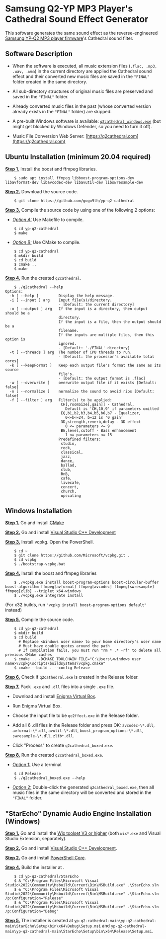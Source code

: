 
# Samsung Q2-YP MP3 Player's Cathedral Sound Effect Generator


This software generates the same sound effect as the reverse-engineered [Samsung YP-Q2 MP3 player firmware](https://github.com/LemonBoy/Q2-Tools)'s Cathedral sound filter.


## Software Description

- When the software is executed, all music extension files (`.flac, .mp3, .wav, .wma`) in the current directory are applied the Cathedral sound effect and their converted new music files are saved in the `"FINAL"` folder created in the same directory.

- All sub-directory structures of original music files are preserved and saved in the `"FINAL"` folder. 

- Already converted music files in the past (whose converted version already exists in the `"FINAL"` folder) are skipped. 

- A pre-built Windows software is available:  [`q2cathedral_windows.exe`](https://github.com/gogo9th/yp-q2-cathedral/blob/main/q2cathedral_windows.exe) (but might get blocked by Windows Defender, so you need to turn it off).

- Music File Conversion Web Server: [https://q2cathedral.com](https://q2cathedral.com)

## Ubuntu Installation (minimum 20.04 required)

<b><u>Step 1.</u></b> Install the boost and ffmpeg libraries.
```console
    $ sudo apt install ffmpeg libboost-program-options-dev libavformat-dev libavcodec-dev libavutil-dev libswresample-dev
```

<b><u>Step 2.</u></b> Download the source code.
```console
    $ git clone https://github.com/gogo9th/yp-q2-cathedral
```

<b><u>Step 3.</u></b> Compile the source code by using one of the following 2 options:

* <u>*Option A:*</u> Use Makefile to compile.
```console
    $ cd yp-q2-cathedral
    $ make
```
* <u>*Option B:*</u> Use CMake to compile.
```console
    $ cd yp-q2-cathedral
    $ mkdir build
    $ cd build
    $ cmake ..
    $ make
```

<b><u>Step 4.</u></b> Run the created `q2cathedral`.
```console
    $ ./q2cathedral --help 
Options:
  -h [ --help ]         Display the help message.
  -i [ --input ] arg    Input file(s)/directory.
                        - [Default: the current directory]
  -o [ --output ] arg   If the input is a directory, then output should be a
                        directory.
                        If the input is a file, then the output should be a
                        filename.
                        If the inputs are multiple files, then this option is
                        ignored.
                        - [Default: './FINAL' directory]
  -t [ --threads ] arg  The number of CPU threads to run.
                        - [Default: the processor's available total cores]
  -k [ --keepFormat ]   Keep each output file's format the same as its source
                        file's.
                        - [Default: the output format is .flac]
  -w [ --overwrite ]    overwrite output file if it exists [Default: false]
  -n [ --normalize ]    normalize the sound to avoid rips [Default: false]
  -f [ --filter ] arg   Filter(s) to be applied:
                         CH[,roomSize[,gain]] - Cathedral,
                           Default is 'CH,10,9' if parameters omitted
                         EQ,b1,b2,b3,b4,b5,b6,b7 - Equalizer,
                           0<=b<=24, b=12 is '0 gain'
                         3D,strength,reverb,delay - 3D effect
                           0 <= parameters <= 9
                         BE,level,cutoff - Bass enhancement
                           1 <= parameters <= 15
                        Predefined filters:
                         studio,
                         rock,
                         classical,
                         jazz,
                         dance,
                         ballad,
                         club,
                         RnB,
                         cafe,
                         livecafe,
                         concert,
                         church,
                         upscaling
```


## Windows Installation

<b><u>Step 1.</u></b> Go and install [CMake](https://cmake.org/install/)

<b><u>Step 2.</u></b> Go and install [Visual Studio C++ Development](https://visualstudio.microsoft.com/ko/downloads/)

<b><u>Step 3.</u></b> Install vcpkg. Open the PowerShell.

```console
    $ cd ~
    $ git clone https://github.com/Microsoft/vcpkg.git .
    $ cd vcpkg
    $ ./bootstrap-vcpkg.bat
```

<b><u>Step 4.</u></b> Install the boost and ffmpeg libraries

```console
    $ ./vcpkg.exe install boost-program-options boost-circular-buffer boost-algorithm ffmpeg[avformat] ffmpeg[avcodec] ffmpeg[swresample] ffmpeg[zlib] --triplet x64-windows
    $ ./vcpkg.exe integrate install
```
(For x32 builds, run `"vcpkg install boost-program-options default"` instead)


<b><u>Step 5.</u></b> Compile the source code.
```console
    $ cd yp-q2-cathedral
    $ mkdir build
    $ cd build
      # Replace <Windows user name> to your home directory's user name
      # Must have double quotes around the path
      # If compilation fails, you must run "rm * .* -rf" to delete all previous CMake caches
    $ cmake .. -DCMAKE_TOOLCHAIN_FILE="C:\Users\<windows user name>\vcpkg\scripts\buildsystems\vcpkg.cmake"
    $ cmake --build . --config Release
```

<b><u>Step 6.</u></b> Check if `q2cathedral.exe` is created in the Release folder.

<b><u>Step 7.</u></b> Pack `.exe` and `.dll` files into a single `.exe` file.

- Download and install [Enigma Virtual Box](https://enigmaprotector.com/en/downloads.html).

- Run Enigma Virtual Box.

- Choose the input file to be `qe2ffect.exe` in the Release folder.

- Add all 6 .dll files in the Release folder and press OK: `avcodec-\*.dll`, `avformat-\*.dll`, `avutil-\*.dll`, `boost_program_options-\*.dll`, `swresample-\*.dll`, `zlib*.dll`.

- Click "Process" to create `q2cathedral_boxed.exe`.


<b><u>Step 8.</u></b> Run the created `q2cathedral_boxed.exe`.

* <u>Option 1:</u> Use a terminal. 
```console
    $ cd Release
    $ ./q2cathedral_boxed.exe --help 
```
* <u>Option 2:</u> Double-click the generated `q2cathedral_boxed.exe`, then all music files in the same directory will be converted and stored in the `"FINAL"` folder.




## "StarEcho" Dynamic Audio Engine Installation (Windows)

<b><u>Step 1.</u></b> Go and install the [Wix toolset V3 or higher](https://wixtoolset.org/releases/) (both `wix*.exe` and Visual Studio Extension, separately).

<b><u>Step 2.</u></b> Go and install [Visual Studio C++ Development](https://visualstudio.microsoft.com/ko/downloads/).

<b><u>Step 2.</u></b> Go and install [PowerShell Core](https://learn.microsoft.com/en-us/powershell/scripting/install/installing-powershell-on-windows?view=powershell-7.3#install-powershell-using-winget-recommended).

<b><u>Step 4.</u></b> Build the installer at .

```console
    $ cd yp-q2-cathedral/StarEcho
    $ & "C:\Program Files\Microsoft Visual Studio\2022\Community\Msbuild\Current\Bin\MSBuild.exe" .\StarEcho.sln
    $ & "C:\Program Files\Microsoft Visual Studio\2022\Community\Msbuild\Current\Bin\MSBuild.exe" .\StarEcho.sln /p:Configuration="Release"
    $ & "C:\Program Files\Microsoft Visual Studio\2022\Community\Msbuild\Current\Bin\MSBuild.exe" .\StarEcho.sln /p:Configuration="Debug"
```

<b><u>Step 5.</u></b> The installer is created at `yp-q2-cathedral-main\yp-q2-cathedral-main\StarEcho\Setup\bin\x64\Debug\Setup.msi` and `yp-q2-cathedral-main\yp-q2-cathedral-main\StarEcho\Setup\bin\x64\Release\Setup.msi`.
